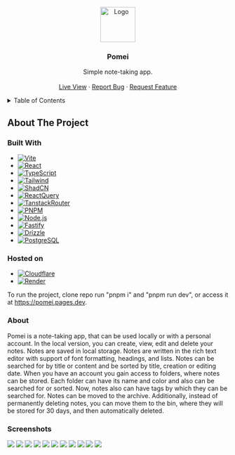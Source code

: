 <!-- PROJECT LOGO -->
<br />
<div align="center">
  <img src="https://raw.githubusercontent.com/Dunkelhaiser/Pomei/main/apps/client/public/logo.png" alt="Logo" width="80" height="80">

  <h3 align="center">Pomei</h3>

  <p align="center">
    Simple note-taking app.
    <br />
    <br />
    <a href="https://pomei.pages.dev">Live View</a>
    ·
    <a href="https://github.com/Dunkelhaiser/Pomei/issues">Report Bug</a>
    ·
    <a href="https://github.com/Dunkelhaiser/Pomei/issues">Request Feature</a>
  </p>
</div>

<details>
  <summary>Table of Contents</summary>
  <ol>
    <li>
      <a href="#about-the-project">About The Project</a>
      <ul>
        <li><a href="#built-with">Built With</a></li>
        <li><a href="#hosted-on">Hosted On</a></li>
        <li><a href="#about">Screenshots</a></li>
        <li><a href="#screenshots">Screenshots</a></li>
      </ul>
    </li>
  </ol>
</details>

## About The Project

### Built With

- [![Vite][Vitejs]][Vite-url]
- [![React][React.js]][React-url]
- [![TypeScript][TypeScriptlang]][TypeScript-url]
- [![Tailwind][Tailwind]][Tailwind-url]
- [![ShadCN][ShadCN]][ShadCN-url]
- [![ReactQuery][ReactQuery]][ReactQuery-url]
- [![TanstackRouter][TanstackRouter]][TanstackRouter-url]
- [![PNPM][PNPM]][PNPM-url]
- [![Node.js][Node]][Node-url]
- [![Fastify][Fastify]][Fastify-url]
- [![Drizzle][Drizzle]][Drizzle-url]
- [![PostgreSQL][Postgres]][Postgres-url]

### Hosted on

- [![Cloudflare][Cloudflare]][Cloudflare-url]
- [![Render][Render]][Render-url]

To run the project, clone repo run "pnpm i" and "pnpm run dev", or access it at <https://pomei.pages.dev>.

### About

Pomei is a note-taking app, that can be used locally or with a personal account.
In the local version, you can create, view, edit and delete your notes. Notes are saved in local storage. Notes are written in the rich text editor with support of font formatting, headings, and lists. Notes can be searched for by title or content and be sorted by title, creation or editing date.
When you have an account you gain access to folders, where notes can be stored. Each folder can have its name and color and also can be searched for or sorted. Now, notes also can have tags by which they can be searched for. Notes can be moved to the archive. Additionally, instead of permanently deleting notes, you can move them to the bin, where they will be stored for 30 days, and then automatically deleted.

### Screenshots

![](images/screenshots/1.png)
![](images/screenshots/2.png)
![](images/screenshots/3.png)
![](images/screenshots/4.png)
![](images/screenshots/5.png)
![](images/screenshots/6.png)
![](images/screenshots/7.png)
![](images/screenshots/8.png)
![](images/screenshots/9.png)
![](images/screenshots/10.png)
![](images/screenshots/11.png)

[React.js]: https://img.shields.io/badge/React-20232A?style=for-the-badge&logo=react&logoColor=61DAFB
[React-url]: https://react.dev/
[Tailwind]: https://img.shields.io/badge/tailwindcss-%2338B2AC.svg?style=for-the-badge&logo=tailwind-css&logoColor=white
[Tailwind-url]: https://tailwindcss.com/
[ShadCN]: https://img.shields.io/badge/shadcn%2Fui-000000?style=for-the-badge&logo=shadcnui&logoColor=white
[ShadCN-url]: https://ui.shadcn.com/
[TypeScriptlang]: https://img.shields.io/badge/TypeScript-007ACC?style=for-the-badge&logo=typescript&logoColor=white
[TypeScript-url]: https://www.typescriptlang.org/
[Vitejs]: https://img.shields.io/badge/vite-%23646CFF.svg?style=for-the-badge&logo=vite&logoColor=white
[Vite-url]: https://vitejs.dev/
[ReactQuery]: https://img.shields.io/badge/React_Query-FF4154?style=for-the-badge&logo=ReactQuery&logoColor=white
[ReactQuery-url]: https://tanstack.com/query/latest
[TanstackRouter]: https://img.shields.io/badge/react%20router-10b981?style=for-the-badge&logo=react%20table&logoColor=white
[TanstackRouter-url]: https://tanstack.com/router/latest
[Node]: https://img.shields.io/badge/node.js-6DA55F?style=for-the-badge&logo=node.js&logoColor=white
[Node-url]: https://nodejs.org/
[Fastify]:https://img.shields.io/badge/fastify-%23000000.svg?style=for-the-badge&logo=fastify&logoColor=white
[Fastify-url]: https://fastify.dev/
[Postgres]: https://img.shields.io/badge/postgres-%23316192.svg?style=for-the-badge&logo=postgresql&logoColor=white
[Postgres-url]: https://www.postgresql.org/
[Drizzle]: https://img.shields.io/badge/drizzle-C5F74F?style=for-the-badge&logo=drizzle&logoColor=black
[Drizzle-url]: https://orm.drizzle.team/
[PNPM]: https://img.shields.io/badge/pnpm-yellow?style=for-the-badge&logo=pnpm&logoColor=white
[PNPM-url]: https://pnpm.io/

[Cloudflare]: https://img.shields.io/badge/Cloudflare%20Pages-F38020?style=for-the-badge&logo=Cloudflare%20Pages&logoColor=white
[Cloudflare-url]: https://pages.cloudflare.com/
[Render]: https://img.shields.io/badge/Render-46E3B7?style=for-the-badge&logo=render&logoColor=white
[Render-url]: https://render.com/
